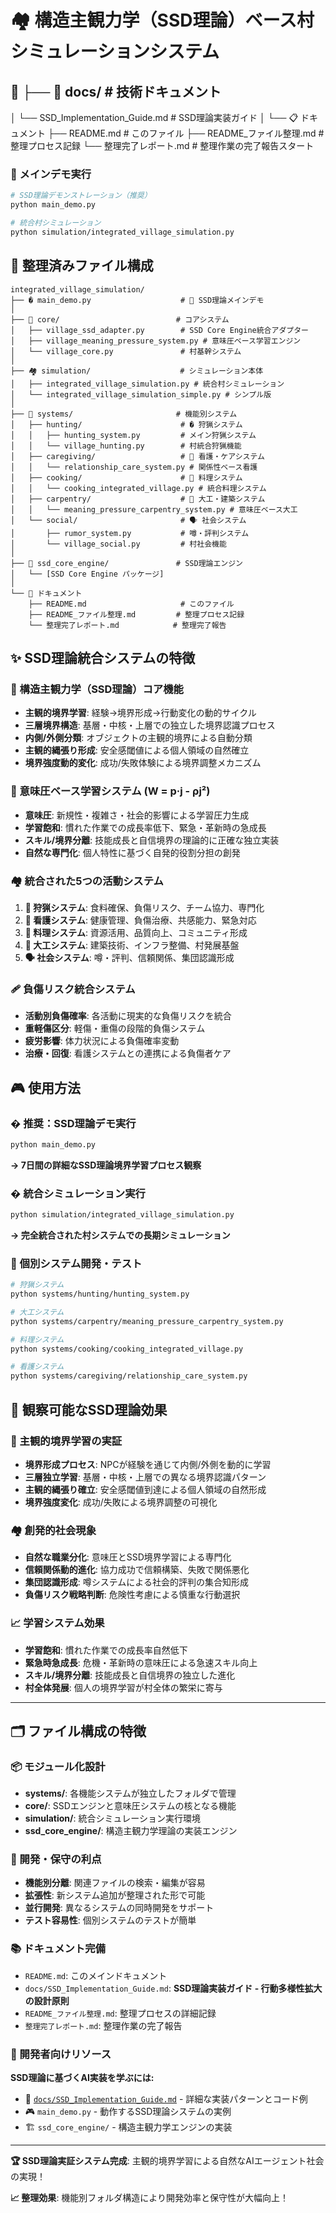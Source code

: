 # 🏘️ 構造主観力学（SSD理論）ベース村シミュレーションシステム

## 🚀 ├── 📖 docs/                          # 技術ドキュメント
│   └── SSD_Implementation_Guide.md  # SSD理論実装ガイド
│
└── 📋 ドキュメント
    ├── README.md                     # このファイル
    ├── README_ファイル整理.md         # 整理プロセス記録
    └── 整理完了レポート.md            # 整理作業の完了報告スタート

### 👑 メインデモ実行
```bash
# SSD理論デモンストレーション（推奨）
python main_demo.py

# 統合村シミュレーション
python simulation/integrated_village_simulation.py
```

## 📁 整理済みファイル構成

```
integrated_village_simulation/
├── � main_demo.py                    # 👑 SSD理論メインデモ
│
├── 🧠 core/                          # コアシステム
│   ├── village_ssd_adapter.py        # SSD Core Engine統合アダプター
│   ├── village_meaning_pressure_system.py # 意味圧ベース学習エンジン
│   └── village_core.py               # 村基幹システム
│
├── 🏘️ simulation/                    # シミュレーション本体
│   ├── integrated_village_simulation.py # 統合村シミュレーション
│   └── integrated_village_simulation_simple.py # シンプル版
│
├── 🎯 systems/                       # 機能別システム
│   ├── hunting/                      # � 狩猟システム
│   │   ├── hunting_system.py         # メイン狩猟システム
│   │   └── village_hunting.py        # 村統合狩猟機能
│   ├── caregiving/                   # 💝 看護・ケアシステム
│   │   └── relationship_care_system.py # 関係性ベース看護
│   ├── cooking/                      # 🍳 料理システム
│   │   └── cooking_integrated_village.py # 統合料理システム
│   ├── carpentry/                    # 🔨 大工・建築システム
│   │   └── meaning_pressure_carpentry_system.py # 意味圧ベース大工
│   └── social/                       # 🗣️ 社会システム
│       ├── rumor_system.py           # 噂・評判システム
│       └── village_social.py         # 村社会機能
│
├── 🧮 ssd_core_engine/               # SSD理論エンジン
│   └── [SSD Core Engine パッケージ]
│
└── 📖 ドキュメント
    ├── README.md                     # このファイル
    ├── README_ファイル整理.md         # 整理プロセス記録
    └── 整理完了レポート.md            # 整理完了報告
```

## ✨ SSD理論統合システムの特徴

### 🧠 構造主観力学（SSD理論）コア機能

- **主観的境界学習**: 経験→境界形成→行動変化の動的サイクル
- **三層境界構造**: 基層・中核・上層での独立した境界認識プロセス
- **内側/外側分類**: オブジェクトの主観的境界による自動分類
- **主観的縄張り形成**: 安全感閾値による個人領域の自然確立
- **境界強度動的変化**: 成功/失敗体験による境界調整メカニズム

### 🔬 意味圧ベース学習システム (W = p·j - ρj²)

- **意味圧**: 新規性・複雑さ・社会的影響による学習圧力生成
- **学習飽和**: 慣れた作業での成長率低下、緊急・革新時の急成長
- **スキル/境界分離**: 技能成長と自信境界の理論的に正確な独立実装
- **自然な専門化**: 個人特性に基づく自発的役割分担の創発

### 🏘️ 統合された5つの活動システム

1. **🏹 狩猟システム**: 食料確保、負傷リスク、チーム協力、専門化
2. **💝 看護システム**: 健康管理、負傷治療、共感能力、緊急対応
3. **🍳 料理システム**: 資源活用、品質向上、コミュニティ形成
4. **🔨 大工システム**: 建築技術、インフラ整備、村発展基盤
5. **🗣️ 社会システム**: 噂・評判、信頼関係、集団認識形成

### 🩹 負傷リスク統合システム

- **活動別負傷確率**: 各活動に現実的な負傷リスクを統合
- **重軽傷区分**: 軽傷・重傷の段階的負傷システム
- **疲労影響**: 体力状況による負傷確率変動
- **治療・回復**: 看護システムとの連携による負傷者ケア

## 🎮 使用方法

### � 推奨：SSD理論デモ実行

```bash
python main_demo.py
```
**→ 7日間の詳細なSSD理論境界学習プロセス観察**

### � 統合シミュレーション実行

```bash
python simulation/integrated_village_simulation.py
```
**→ 完全統合された村システムでの長期シミュレーション**

### 🔧 個別システム開発・テスト

```bash
# 狩猟システム
python systems/hunting/hunting_system.py

# 大工システム
python systems/carpentry/meaning_pressure_carpentry_system.py

# 料理システム
python systems/cooking/cooking_integrated_village.py

# 看護システム
python systems/caregiving/relationship_care_system.py
```

## 🎯 観察可能なSSD理論効果

### 🧠 主観的境界学習の実証

- **境界形成プロセス**: NPCが経験を通じて内側/外側を動的に学習
- **三層独立学習**: 基層・中核・上層での異なる境界認識パターン
- **主観的縄張り確立**: 安全感閾値到達による個人領域の自然形成
- **境界強度変化**: 成功/失敗による境界調整の可視化

### 🏘️ 創発的社会現象

- **自然な職業分化**: 意味圧とSSD境界学習による専門化
- **信頼関係動的進化**: 協力成功で信頼構築、失敗で関係悪化
- **集団認識形成**: 噂システムによる社会的評判の集合知形成
- **負傷リスク戦略判断**: 危険性考慮による慎重な行動選択

### 📈 学習システム効果

- **学習飽和**: 慣れた作業での成長率自然低下
- **緊急時急成長**: 危機・革新時の意味圧による急速スキル向上  
- **スキル/境界分離**: 技能成長と自信境界の独立した進化
- **村全体発展**: 個人の境界学習が村全体の繁栄に寄与

---

## 🗂️ ファイル構成の特徴

### 📦 モジュール化設計

- **systems/**: 各機能システムが独立したフォルダで管理
- **core/**: SSDエンジンと意味圧システムの核となる機能
- **simulation/**: 統合シミュレーション実行環境
- **ssd_core_engine/**: 構造主観力学理論の実装エンジン

### 🔧 開発・保守の利点

- **機能別分離**: 関連ファイルの検索・編集が容易
- **拡張性**: 新システム追加が整理された形で可能
- **並行開発**: 異なるシステムの同時開発をサポート
- **テスト容易性**: 個別システムのテストが簡単

### 📚 ドキュメント完備

- `README.md`: このメインドキュメント
- `docs/SSD_Implementation_Guide.md`: **SSD理論実装ガイド - 行動多様性拡大の設計原則**
- `README_ファイル整理.md`: 整理プロセスの詳細記録
- `整理完了レポート.md`: 整理作業の完了報告

### 🎯 開発者向けリソース

**SSD理論に基づくAI実装を学ぶには:**
- 📖 [`docs/SSD_Implementation_Guide.md`](docs/SSD_Implementation_Guide.md) - 詳細な実装パターンとコード例
- 🎮 `main_demo.py` - 動作するSSD理論システムの実例
- 🏗️ `ssd_core_engine/` - 構造主観力学エンジンの実装

---

**🏆 SSD理論実証システム完成**: 主観的境界学習による自然なAIエージェント社会の実現！

**📈 整理効果**: 機能別フォルダ構造により開発効率と保守性が大幅向上！
